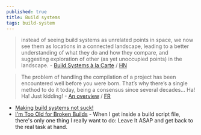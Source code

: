 ```yaml
---
published: true
title: Build systems
tags: build-system
---
```

> instead of seeing build systems as unrelated points in space, we now see them as locations
in a connected landscape, leading to a better understanding of what they do and how they compare,
and suggesting exploration of other (as yet unoccupied points) in the landscape. - [Build Systems à la Carte](https://www.microsoft.com/en-us/research/uploads/prod/2018/03/build-systems.pdf) / [HN](https://news.ycombinator.com/item?id=29718446)

> The problem of handling the compilation of a project has been encountered well before you were born. That’s why there’s a single method to do it today, being a consensus since several decades... Ha! Ha! Just kidding! - [An overview](https://medium.com/@julienjorge/an-overview-of-build-systems-mostly-for-c-projects-ac9931494444) / [FR](https://linuxfr.org/users/julien_jorge/journaux/un-petit-tour-des-systemes-de-build)

- [Making build systems not suck!](https://lca2015.linux.org.au/slides/140/meson-lca2015.pdf)
- [I'm Too Old for Broken Builds](https://xorvoid.com/broken_builds.html) - When I get inside a build script file, there's only one thing I really want to do: Leave It ASAP and get back to the real task at hand.